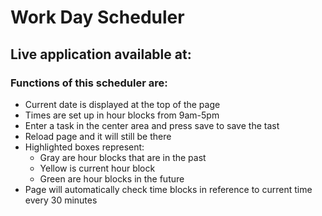 # Work Day Scheduler

## Live application available at: 

### Functions of this scheduler are: 
 * Current date is displayed at the top of the page
 * Times are set up in hour blocks from 9am-5pm
 * Enter a task in the center area and press save to save the tast
 * Reload page and it will still be there
 * Highlighted boxes represent: 
    * Gray are hour blocks that are in the past
    * Yellow is current hour block
    * Green are hour blocks in the future
* Page will automatically check time blocks in reference to current time every 30 minutes

